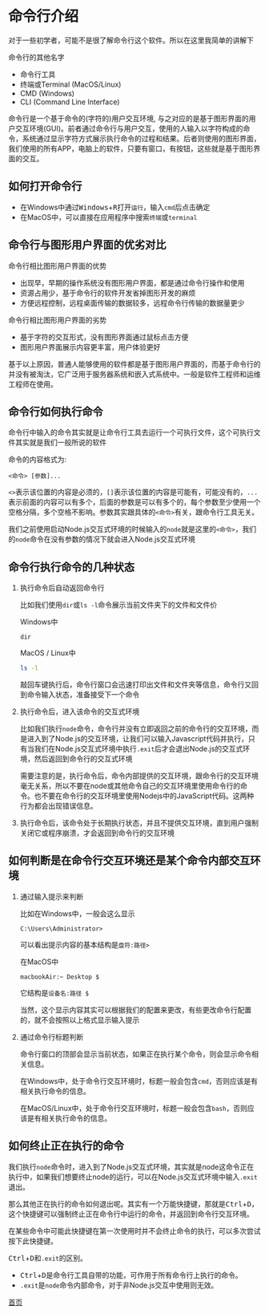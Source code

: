 # 命令行介绍

对于一些初学者，可能不是很了解命令行这个软件。所以在这里我简单的讲解下

命令行的其他名字
* 命令行工具
* 终端或Terminal (MacOS/Linux)
* CMD (Windows) 
* CLI (Command Line Interface)

命令行是一个基于命令的(字符的)用户交互环境, 与之对应的是基于图形界面的用户交互环境(GUI)。前者通过命令行与用户交互，使用的人输入以字符构成的命令，系统通过显示字符方式展示执行命令的过程和结果。后者则使用的图形界面，我们使用的所有APP，电脑上的软件，只要有窗口，有按钮，这些就是基于图形界面的交互。

## 如何打开命令行

* 在Windows中通过<kbd>Windows</kbd>+<kbd>R</kbd>打开`运行`，输入`cmd`后点击确定
* 在MacOS中，可以直接在应用程序中搜索`终端`或`terminal`

## 命令行与图形用户界面的优劣对比

命令行相比图形用户界面的优势

* 出现早，早期的操作系统没有图形用户界面，都是通过命令行操作和使用
* 资源占用少，基于命令行的软件开发省掉图形开发的麻烦
* 方便远程控制，远程桌面传输的数据较多，远程命令行传输的数据量更少

命令行相比图形用户界面的劣势

* 基于字符的交互形式，没有图形界面通过鼠标点击方便
* 图形用户界面展示内容更丰富，用户体验更好

基于以上原因，普通人能够使用的软件都是基于图形用户界面的，而基于命令行的并没有被淘汰，它广泛用于服务器系统和嵌入式系统中。一般是软件工程师和运维工程师在使用。

## 命令行如何执行命令

命令行中输入的命令其实就是让命令行工具去运行一个可执行文件，这个可执行文件其实就是我们一般所说的软件

命令的内容格式为:
```
<命令> [参数]...
```
`<>`表示该位置的内容是必须的，`[]`表示该位置的内容是可能有，可能没有的，`...`表示前面的内容可以有多个，后面的参数是可以有多个的，每个参数至少使用一个空格分隔，多个空格不影响。参数其实跟具体的`<命令>`有关，跟命令行工具无关。

我们之前使用启动Node.js交互式环境的时候输入的`node`就是这里的`<命令>`，我们的`node`命令在没有参数的情况下就会进入Node.js交互式环境


## 命令行执行命令的几种状态

1. 执行命令后自动返回命令行

    比如我们使用`dir`或`ls -l`命令展示当前文件夹下的文件和文件价
    
    Windows中 
    
    ```
    dir
    ```
    
    MacOS / Linux中
    
    ```bash
    ls -l
    ```
    敲回车键执行后，命令行窗口会迅速打印出文件和文件夹等信息，命令行又回到命令输入状态，准备接受下一个命令

2. 执行命令后，进入该命令的交互式环境

	比如我们执行`node`命令，命令行并没有立即返回之前的命令行的交互环境，而是进入到了Node.js的交互环境，让我们可以输入Javascript代码并执行，只有当我们在Node.js交互式环境中执行`.exit`后才会退出Node.js的交互式环境，然后返回到命令行的交互式环境

    需要注意的是，执行命令后，命令内部提供的交互环境，跟命令行的交互环境毫无关系，所以不要在node或其他命令自己的交互环境里使用命令行的命令。也不要在命令行的交互环境里使用Nodejs中的JavaScript代码。这两种行为都会出现错误信息。
    

3. 执行命令后，该命令处于长期执行状态，并且不提供交互环境，直到用户强制关闭它或程序崩溃，才会返回到命令行的交互环境

## 如何判断是在命令行交互环境还是某个命令内部交互环境

1. 通过输入提示来判断

    比如在Windows中，一般会这么显示
    
    ```
    C:\Users\Administrator>
    ```
    
    可以看出提示内容的基本结构是`盘符:路径>`

    在MacOS中
    
    ```
    macbookAir:~ Desktop $
    ```
    
    它结构是`设备名:路径 $`

    当然，这个显示内容其实可以根据我们的配置来更改，有些更改命令行配置的，就不会按照以上格式显示输入提示

2. 通过命令行标题判断

    命令行窗口的顶部会显示当前状态，如果正在执行某个命令，则会显示命令相关信息。
    
    在Windows中，处于命令行交互环境时，标题一般会包含`cmd`，否则应该是有相关执行命令的信息。
    
    在MacOS/Linux中，处于命令行交互环境时，标题一般会包含`bash`，否则应该是有相关执行命令的信息。

## 如何终止正在执行的命令

我们执行`node`命令时，进入到了Node.js交互式环境，其实就是node这命令正在执行中，如果我们想要终止node的运行，可以在Node.js交互式环境中输入`.exit`退出。

那么其他正在执行的命令如何退出呢。其实有一个万能快捷键，那就是<kbd>Ctrl</kbd>+<kbd>D</kbd>，这个快捷键可以强制终止正在命令行中运行的命令，并返回到命令行交互环境。

在某些命令中可能此快捷键在第一次使用时并不会终止命令的执行，可以多次尝试按下此快捷键。

<kbd>Ctrl</kbd>+<kbd>D</kbd>和`.exit`的区别。

* <kbd>Ctrl</kbd>+<kbd>D</kbd>是命令行工具自带的功能，可作用于所有命令行上执行的命令。
* `.exit`是`node`命令内部命令，对于非Node.js交互中使用则无效。

[首页](../README.md)